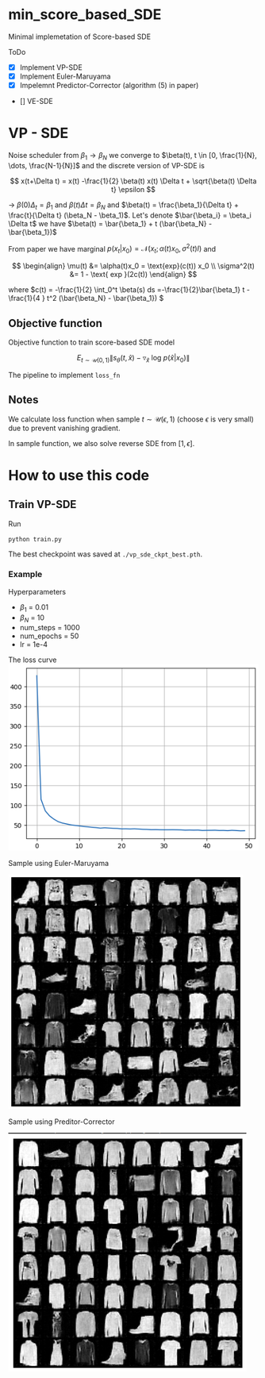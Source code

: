 # min_score_based_SDE
Minimal implemetation of Score-based SDE

ToDo
- [x] Implement VP-SDE
- [x] Implement Euler-Maruyama 
- [x] Impelemnt Predictor-Corrector (algorithm (5) in paper)
- [] VE-SDE

# VP - SDE
Noise scheduler from $\beta_1 → \beta_N$ we converge to $\beta(t), t \in [0, \frac{1}{N}, \dots, \frac{N-1}{N}]$ and the discrete version of VP-SDE is

$$
x(t+\Delta t) = x(t) -\frac{1}{2} \beta(t) x(t) \Delta t + \sqrt{\beta(t) \Delta t} \epsilon 
$$

→ $\beta(0) \Delta_t= \beta_1$ and $\beta(t) \Delta t= \beta_N$ and $\beta(t) = \frac{\beta_1}{\Delta t} + \frac{t}{\Delta t} (\beta_N - \beta_1)$. Let's denote $\bar{\beta_i} = \beta_i \Delta t$ we have $\beta(t) = \bar{\beta_1} + t (\bar{\beta_N} - \bar{\beta_1})$

From paper we have marginal $p(x_t|x_0) = \mathcal{N}(x_t;\alpha(t) x_0, \sigma^2(t) I)$ and

$$
\begin{align} \mu(t) &= \alpha(t)x_0 = \text{exp}(c(t)) x_0 \\ 
\sigma^2(t) &= 1 - \text{ exp }(2c(t))
\end{align} 
$$

where $c(t) = -\frac{1}{2} \int_0^t \beta(s) ds =-\frac{1}{2}\bar{\beta_1} t - \frac{1}{4
} t^2 (\bar{\beta_N} - \bar{\beta_1})
$ 

## Objective function

Objective function to train score-based SDE model

$$
E_{t \sim \mathcal{U}(0,1)}\| s_\theta(t, \hat{x}) - \triangledown_{\hat{x}} \text{ log }p(\hat{x}|x_0) \|
$$

The pipeline to implement `loss_fn` 

## Notes
We calculate loss function when sample $t \sim \mathcal{U}(\epsilon, 1)$ (choose $\epsilon$ is very small) due to prevent vanishing gradient. 

In sample function, we also solve reverse SDE from $[1, \epsilon]$. 
# How to use this code
## Train VP-SDE
Run
```
python train.py
```
The best checkpoint was saved at `./vp_sde_ckpt_best.pth`. 

### Example
Hyperparameters
- $\beta_1$ = 0.01
- $\beta_N$ = 10
- num_steps = 1000
- num_epochs = 50
- lr = 1e-4

The loss curve
![The loss curve](./content/loss_vp_sde.png)

Sample using Euler-Maruyama

![](./content/vp_sde_sample_euler.png)

Sample using Preditor-Corrector

![](./content/vp_sde_sample_predictor_corrector.png)

